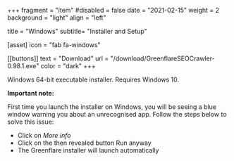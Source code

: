 +++
fragment = "item"
#disabled = false
date = "2021-02-15"
weight = 2
background = "light"
align = "left"

title = "Windows"
subtitle= "Installer and Setup"


[asset]
  icon = "fab fa-windows"

[[buttons]]
  text = "Download"
  url = "/download/GreenflareSEOCrawler-0.98.1.exe"
  color = "dark"
+++

Windows 64-bit executable installer. Requires Windows 10.

<b>Important note:</b>

First time you launch the installer on Windows, you will be seeing a blue window warning you about an unrecognised app. Follow the steps below to solve this issue:
- Click on <i>More info</i>
- Click on the then revealed button Run anyway
- The Greenflare installer will launch automatically